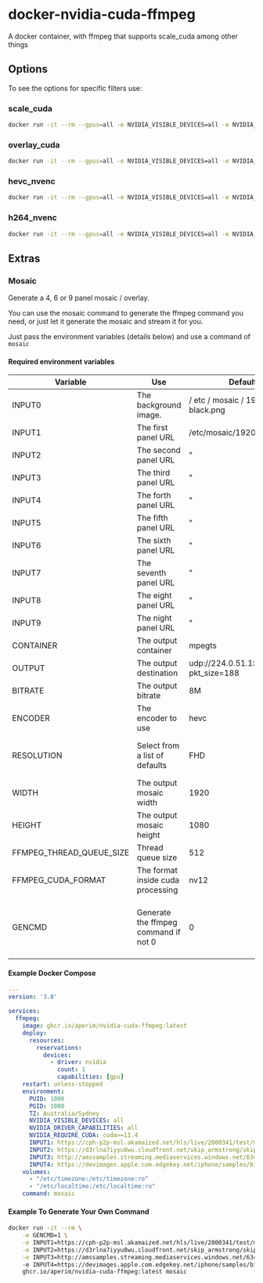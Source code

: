 # docker-nvidia-cuda-ffmpeg
A docker container, with ffmpeg that supports scale_cuda among other things

## Options

To see the options for specific filters use:

### scale_cuda

```bash
docker run -it --rm --gpus=all -e NVIDIA_VISIBLE_DEVICES=all -e NVIDIA_DRIVER_CAPABILITIES=all ghcr.io/aperim/nvidia-cuda-ffmpeg:latest -h filter=scale_cuda
```

### overlay_cuda

```bash
docker run -it --rm --gpus=all -e NVIDIA_VISIBLE_DEVICES=all -e NVIDIA_DRIVER_CAPABILITIES=all ghcr.io/aperim/nvidia-cuda-ffmpeg:latest -h filter=overlay_cuda
```

### hevc_nvenc

```bash
docker run -it --rm --gpus=all -e NVIDIA_VISIBLE_DEVICES=all -e NVIDIA_DRIVER_CAPABILITIES=all ghcr.io/aperim/nvidia-cuda-ffmpeg:latest -h encoder=hevc_nvenc
```

### h264_nvenc

```bash
docker run -it --rm --gpus=all -e NVIDIA_VISIBLE_DEVICES=all -e NVIDIA_DRIVER_CAPABILITIES=all ghcr.io/aperim/nvidia-cuda-ffmpeg:latest -h encoder=h264_nvenc
```

## Extras

### Mosaic

Generate a 4, 6 or 9 panel mosaic / overlay.

You can use the mosaic command to generate the ffmpeg command you need, or just let it generate the mosaic and stream it for you.

Just pass the environment variables (details below) and use a command of `mosaic`

#### Required environment variables

| Variable                 | Use                                  | Default                                | Notes                                                                                                                                |
|--------------------------|--------------------------------------|----------------------------------------|--------------------------------------------------------------------------------------------------------------------------------------|
| INPUT0                   | The background image.                | / etc / mosaic / 1920x1080-black.png   | The default is a black png that ships with the container                                                                             |
| INPUT1                   | The first panel URL                  | /etc/mosaic/1920x1080.png              | Supply anything ffmpeg can process                                                                                                   |
| INPUT2                   | The second panel URL                 | "                                      | "                                                                                                                                    |
| INPUT3                   | The third panel URL                  | "                                      | "                                                                                                                                    |
| INPUT4                   | The forth panel URL                  | "                                      | "                                                                                                                                    |
| INPUT5                   | The fifth panel URL                  | "                                      | Only supply these if you are using a 6 panel mosaic                                                                                  |
| INPUT6                   | The sixth panel URL                  | "                                      | "                                                                                                                                    |
| INPUT7                   | The seventh panel URL                | "                                      | Only supply these if you are using a 9 panel mosaic                                                                                  |
| INPUT8                   | The eight panel URL                  | "                                      | "                                                                                                                                    |
| INPUT9                   | The night panel URL                  | "                                      | "                                                                                                                                    |
| CONTAINER                | The output container                 | mpegts                                 | passed to -f ie `-f mpegts` or `-f flv`                                                                                              |
| OUTPUT                   | The output destination               | udp://224.0.51.1:1234?pkt_size=188     | Where the data should go                                                                                                             |
| BITRATE                  | The output bitrate                   | 8M                                     |                                                                                                                                      |
| ENCODER                  | The encoder to use                   | hevc                                   | h264 or hevc                                                                                                                         |
| RESOLUTION               | Select from a list of defaults       | FHD                                    | Select nHD,qHD,HD,HD+,FHD,DCI 2K,QHD,QHD+,4K UHD to auto set width and height                                                        |
| WIDTH                    | The output mosaic width              | 1920                                   |                                                                                                                                      |
| HEIGHT                   | The output mosaic height             | 1080                                   |                                                                                                                                      |
| FFMPEG_THREAD_QUEUE_SIZE | Thread queue size                    | 512                                    | Tweak this only if you need                                                                                                          |
| FFMPEG_CUDA_FORMAT       | The format inside cuda processing    | nv12                                   | Tweak this only if you need                                                                                                          |
| GENCMD                   | Generate the ffmpeg command if not 0 | 0                                      | Set this to `1` to generate an example command with your settings so that you can tweak it as you desire and run the mosaic yourself |

#### Example Docker Compose

```yaml
---
version: '3.8'

services:
  ffmpeg:
    image: ghcr.io/aperim/nvidia-cuda-ffmpeg:latest
    deploy:
      resources:
        reservations:
          devices:
            - driver: nvidia
              count: 1
              capabilities: [gpu]
    restart: unless-stopped              
    environment:
      PUID: 1000
      PGID: 1000
      TZ: Australia/Sydney
      NVIDIA_VISIBLE_DEVICES: all
      NVIDIA_DRIVER_CAPABILITIES: all
      NVIDIA_REQUIRE_CUDA: cuda>=11.4
      INPUT1: https://cph-p2p-msl.akamaized.net/hls/live/2000341/test/master.m3u8
      INPUT2: https://d3rlna7iyyu8wu.cloudfront.net/skip_armstrong/skip_armstrong_multichannel_subs.m3u8
      INPUT3: http://amssamples.streaming.mediaservices.windows.net/634cd01c-6822-4630-8444-8dd6279f94c6/CaminandesLlamaDrama4K.ism/manifest(format=m3u8-aapl)
      INPUT4: https://devimages.apple.com.edgekey.net/iphone/samples/bipbop/bipbopall.m3u8
    volumes:
      - "/etc/timezone:/etc/timezone:ro"
      - "/etc/localtime:/etc/localtime:ro"
    command: mosaic

```

#### Example To Generate Your Own Command

```bash
docker run -it --rm \
    -e GENCMD=1 \
    -e INPUT1=https://cph-p2p-msl.akamaized.net/hls/live/2000341/test/master.m3u8 \
    -e INPUT2=https://d3rlna7iyyu8wu.cloudfront.net/skip_armstrong/skip_armstrong_multichannel_subs.m3u8 \
    -e INPUT3=http://amssamples.streaming.mediaservices.windows.net/634cd01c-6822-4630-8444-8dd6279f94c6/CaminandesLlamaDrama4K.ism/manifest(format=m3u8-aapl) \
    -e INPUT4=https://devimages.apple.com.edgekey.net/iphone/samples/bipbop/bipbopall.m3u8 \
    ghcr.io/aperim/nvidia-cuda-ffmpeg:latest mosaic
```
